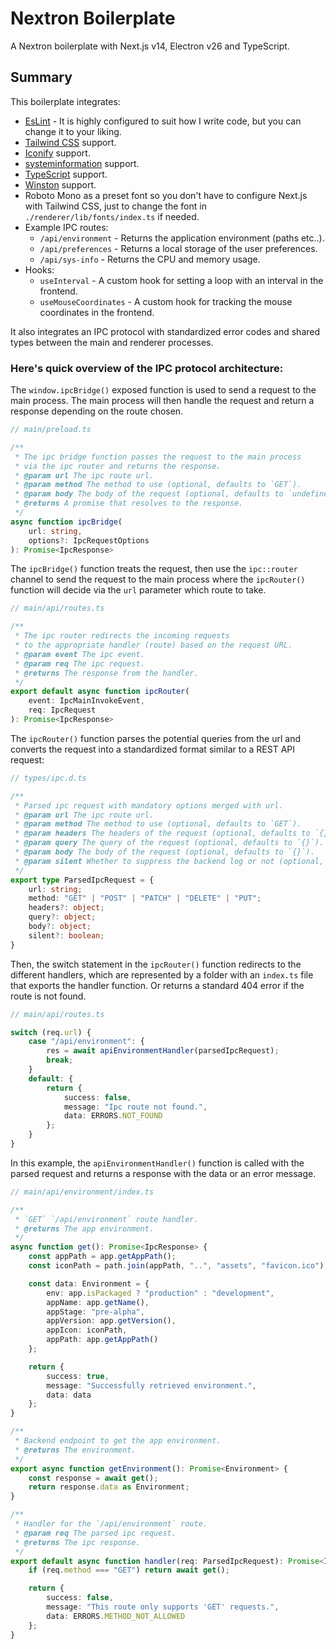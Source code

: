 # Nextron Boilerplate
A Nextron boilerplate with Next.js v14, Electron v26 and TypeScript.

Summary
-------
This boilerplate integrates:
- [EsLint](https://eslint.org/) - It is highly configured to suit how I write code, but you can change it to your liking.
- [Tailwind CSS](https://tailwindcss.com/) support.
- [Iconify](https://iconify.design/) support.
- [systeminformation](https://systeminformation.io/) support.
- [TypeScript](https://www.typescriptlang.org/) support.
- [Winston](https://github.com/winstonjs/winston) support.
- Roboto Mono as a preset font so you don't have to configure Next.js with Tailwind CSS,
  just to change the font in `./renderer/lib/fonts/index.ts` if needed.
- Example IPC routes:
    - `/api/environment` - Returns the application environment (paths etc..).
    - `/api/preferences` - Returns a local storage of the user preferences.
    - `/api/sys-info` - Returns the CPU and memory usage.
- Hooks:
    - `useInterval` - A custom hook for setting a loop with an interval in the frontend.
    - `useMouseCoordinates` - A custom hook for tracking the mouse coordinates in the frontend.

It also integrates an IPC protocol with standardized error codes and shared types
between the main and renderer processes.

### Here's quick overview of the IPC protocol architecture:
The `window.ipcBridge()` exposed function is used to send a request to the main
process. The main process will then handle the request and return a response
depending on the route chosen.
```typescript
// main/preload.ts

/**
 * The ipc bridge function passes the request to the main process
 * via the ipc router and returns the response.
 * @param url The ipc route url.
 * @param method The method to use (optional, defaults to `GET`).
 * @param body The body of the request (optional, defaults to `undefined`).
 * @returns A promise that resolves to the response.
 */
async function ipcBridge(
    url: string,
    options?: IpcRequestOptions
): Promise<IpcResponse>
```

The `ipcBridge()` function treats the request, then use the `ipc::router` channel
to send the request to the main process where the `ipcRouter()` function will decide
via the `url` parameter which route to take.
```typescript
// main/api/routes.ts

/**
 * The ipc router redirects the incoming requests
 * to the appropriate handler (route) based on the request URL.
 * @param event The ipc event.
 * @param req The ipc request.
 * @returns The response from the handler.
 */
export default async function ipcRouter(
    event: IpcMainInvokeEvent,
    req: IpcRequest
): Promise<IpcResponse>
```

The `ipcRouter()` function parses the potential queries from the url and converts the request
into a standardized format similar to a REST API request:
```typescript
// types/ipc.d.ts

/**
 * Parsed ipc request with mandatory options merged with url.
 * @param url The ipc route url.
 * @param method The method to use (optional, defaults to `GET`).
 * @param headers The headers of the request (optional, defaults to `{}`).
 * @param query The query of the request (optional, defaults to `{}`).
 * @param body The body of the request (optional, defaults to `{}`).
 * @param silent Whether to suppress the backend log or not (optional, defaults to `false`).
 */
export type ParsedIpcRequest = {
    url: string;
    method: "GET" | "POST" | "PATCH" | "DELETE" | "PUT";
    headers?: object;
    query?: object;
    body?: object;
    silent?: boolean;
}
```

Then, the switch statement in the `ipcRouter()` function redirects to the different handlers,
which are represented by a folder with an `index.ts` file that exports the handler function.
Or returns a standard 404 error if the route is not found.
```typescript
// main/api/routes.ts

switch (req.url) {
    case "/api/environment": {
        res = await apiEnvironmentHandler(parsedIpcRequest);
        break;
    }
    default: {
        return {
            success: false,
            message: "Ipc route not found.",
            data: ERRORS.NOT_FOUND
        };
    }
}
```

In this example, the `apiEnvironmentHandler()` function is called with the parsed request and returns
a response with the data or an error message.
```typescript
// main/api/environment/index.ts

/**
 * `GET` `/api/environment` route handler.
 * @returns The app environment.
 */
async function get(): Promise<IpcResponse> {
    const appPath = app.getAppPath();
    const iconPath = path.join(appPath, "..", "assets", "favicon.ico");

    const data: Environment = {
        env: app.isPackaged ? "production" : "development",
        appName: app.getName(),
        appStage: "pre-alpha",
        appVersion: app.getVersion(),
        appIcon: iconPath,
        appPath: app.getAppPath()
    };

    return {
        success: true,
        message: "Successfully retrieved environment.",
        data: data
    };
}

/**
 * Backend endpoint to get the app environment.
 * @returns The environment.
 */
export async function getEnvironment(): Promise<Environment> {
    const response = await get();
    return response.data as Environment;
}

/**
 * Handler for the `/api/environment` route.
 * @param req The parsed ipc request.
 * @returns The ipc response.
 */
export default async function handler(req: ParsedIpcRequest): Promise<IpcResponse> {
    if (req.method === "GET") return await get();

    return {
        success: false,
        message: "This route only supports 'GET' requests.",
        data: ERRORS.METHOD_NOT_ALLOWED
    };
}
```
